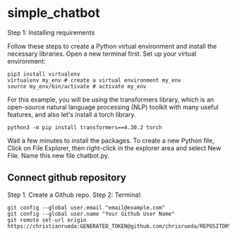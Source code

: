 # simple_chatbot
Step 1: Installing requirements

Follow these steps to create a Python virtual environment and install the necessary libraries. Open a new terminal first.
Set up your virtual environment:

    pip3 install virtualenv 
    virtualenv my_env # create a virtual environment my_env
    source my_env/bin/activate # activate my_env

For this example, you will be using the transformers library, which is an open-source natural language processing (NLP) toolkit with many useful features, and also let's install a torch library.

    python3 -m pip install transformers==4.30.2 torch

Wait a few minutes to install the packages.
To create a new Python file, Click on File Explorer, then right-click in the explorer area and select New File. Name this new file chatbot.py.
## Connect github repository
Step 1. Create a Github repo.
Step 2: Terminal:
```
git config --global user.email "email@example.com"
git config --global user.name "Your Github User Name"
git remote set-url origin https://christianrueda:GENERATED_TOKEN@github.com/chrisrueda/REPOSITORY_NAME.git
```

